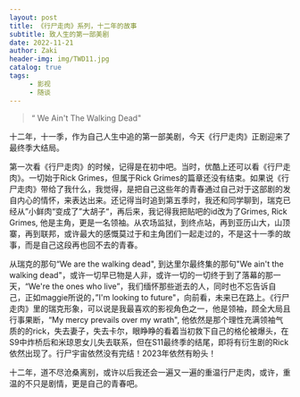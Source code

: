 ```yaml
---
layout: post
title: 《行尸走肉》系列，十二年的故事
subtitle: 致人生的第一部美剧
date: 2022-11-21
author: Zaki
header-img: img/TWD11.jpg
catalog: true
tags:
     - 影视
     - 随谈
---
```


>   “ We Ain't The Walking Dead"


十二年，十一季，作为自己人生中追的第一部美剧，今天《行尸走肉》正剧迎来了最终季大结局。



第一次看《行尸走肉》的时候，记得是在初中吧。当时，优酷上还可以看《行尸走肉》。一切始于Rick Grimes，但属于Rick Grimes的篇章还没有结束。如果说《行尸走肉》带给了我什么，我觉得，是把自己这些年的青春通过自己对于这部剧的发自内心的情怀，来表达出来。还记得当时追到第五季时，我还和同学聊到，瑞克已经从”小鲜肉“变成了”大胡子“，再后来，我记得我把贴吧的id改为了Grimes, Rick Grimes, 他是主角，更是一名领袖。从农场监狱，到终点站，再到亚历山大，山顶寨，再到联邦，或许最大的感慨莫过于和主角团们一起走过的，不是这十一季的故事，而是自己这段再也回不去的青春。



从瑞克的那句“We are the walking dead", 到达里尔最终集的那句"We ain't the walking dead"，或许一切早已物是人非，或许一切的一切终于到了落幕的那一天，“We're the ones who live”，我们缅怀那些逝去的人，同时也不忘告诉自己，正如maggie所说的，”I'm looking to future"，向前看，未来已在路上。《行尸走肉》里的瑞克形象，可以说是我最喜欢的影视角色之一，他是领袖，顾全大局且行事果断，“My mercy prevails over my wrath", 他依然是那个理性充满领袖气质的的rick，失去妻子，失去卡尔，眼睁睁的看着当初救下自己的格伦被爆头，在S9中炸桥后和米琼恩女儿失去联系，但在S11最终季的结尾，即将有衍生剧的Rick依然出现了。行尸宇宙依然没有完结！2023年依然有盼头！



十二年，道不尽沧桑离别，或许以后我还会一遍又一遍的重温行尸走肉，或许，重温的不只是剧情，更是自己的青春吧。
